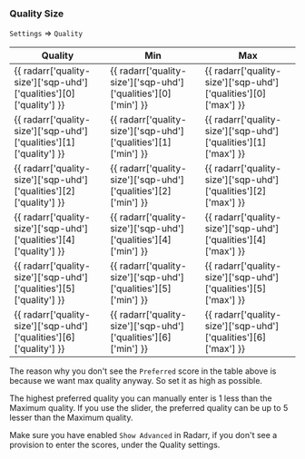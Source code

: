 <!-- markdownlint-disable MD041-->
### Quality Size

`Settings` => `Quality`

| Quality                                                            | Min                                                            | Max                                                            |
| ------------------------------------------------------------------ | -------------------------------------------------------------- | -------------------------------------------------------------- |
| {{ radarr['quality-size']['sqp-uhd']['qualities'][0]['quality'] }} | {{ radarr['quality-size']['sqp-uhd']['qualities'][0]['min'] }} | {{ radarr['quality-size']['sqp-uhd']['qualities'][0]['max'] }} |
| {{ radarr['quality-size']['sqp-uhd']['qualities'][1]['quality'] }} | {{ radarr['quality-size']['sqp-uhd']['qualities'][1]['min'] }} | {{ radarr['quality-size']['sqp-uhd']['qualities'][1]['max'] }} |
| {{ radarr['quality-size']['sqp-uhd']['qualities'][2]['quality'] }} | {{ radarr['quality-size']['sqp-uhd']['qualities'][2]['min'] }} | {{ radarr['quality-size']['sqp-uhd']['qualities'][2]['max'] }} |
| {{ radarr['quality-size']['sqp-uhd']['qualities'][4]['quality'] }} | {{ radarr['quality-size']['sqp-uhd']['qualities'][4]['min'] }} | {{ radarr['quality-size']['sqp-uhd']['qualities'][4]['max'] }} |
| {{ radarr['quality-size']['sqp-uhd']['qualities'][5]['quality'] }} | {{ radarr['quality-size']['sqp-uhd']['qualities'][5]['min'] }} | {{ radarr['quality-size']['sqp-uhd']['qualities'][5]['max'] }} |
| {{ radarr['quality-size']['sqp-uhd']['qualities'][6]['quality'] }} | {{ radarr['quality-size']['sqp-uhd']['qualities'][6]['min'] }} | {{ radarr['quality-size']['sqp-uhd']['qualities'][6]['max'] }} |

The reason why you don't see the `Preferred` score in the table above is because we want max quality anyway. So set it as high as possible.

The highest preferred quality you can manually enter is 1 less than the Maximum quality. If you use the slider, the preferred quality can be up to 5 lesser than the Maximum quality.

Make sure you have enabled `Show Advanced` in Radarr, if you don't see a provision to enter the scores, under the Quality settings.
<!-- markdownlint-enable MD041-->
